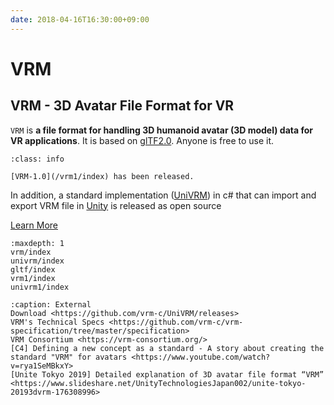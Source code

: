 ```yaml
---
date: 2018-04-16T16:30:00+09:00
---
```


# VRM
## VRM - 3D Avatar File Format for VR

`VRM` is **a file format for handling 3D humanoid avatar (3D model) data for VR applications**. It is based on [glTF2.0](https://www.khronos.org/gltf/). Anyone is free to use it.

```{admonition} VRM-1.0
:class: info

[VRM-1.0](/vrm1/index) has been released.
```

In addition, a standard implementation 
([UniVRM](https://github.com/vrm-c/UniVRM)) in c# that can import and 
export VRM file in [Unity](https://unity3d.com/) is released as open source

[Learn More](/vrm/vrm_about)

```{toctree}
:maxdepth: 1
vrm/index
univrm/index
gltf/index
vrm1/index
univrm1/index
```

```{toctree}
:caption: External
Download <https://github.com/vrm-c/UniVRM/releases>
VRM's Technical Specs <https://github.com/vrm-c/vrm-specification/tree/master/specification>
VRM Consortium <https://vrm-consortium.org/>
[C4] Defining a new concept as a standard - A story about creating the standard "VRM" for avatars <https://www.youtube.com/watch?v=rya1SeMBkxY>
[Unite Tokyo 2019] Detailed explanation of 3D avatar file format “VRM” <https://www.slideshare.net/UnityTechnologiesJapan002/unite-tokyo-20193dvrm-176308996>
```
